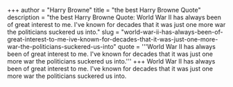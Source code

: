 +++
author = "Harry Browne"
title = "the best Harry Browne Quote"
description = "the best Harry Browne Quote: World War II has always been of great interest to me. I've known for decades that it was just one more war the politicians suckered us into."
slug = "world-war-ii-has-always-been-of-great-interest-to-me-ive-known-for-decades-that-it-was-just-one-more-war-the-politicians-suckered-us-into"
quote = '''World War II has always been of great interest to me. I've known for decades that it was just one more war the politicians suckered us into.'''
+++
World War II has always been of great interest to me. I've known for decades that it was just one more war the politicians suckered us into.
